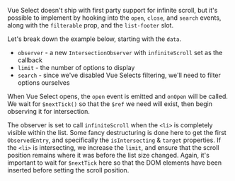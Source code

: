 Vue Select doesn't ship with first party support for infinite scroll, but it's possible to implement
by hooking into the `open`, `close`, and `search` events, along with the `filterable` prop, and the
`list-footer` slot.

Let's break down the example below, starting with the `data`.

- `observer` - a new `IntersectionObserver` with `infiniteScroll` set as the callback
- `limit` - the number of options to display
- `search` - since we've disabled Vue Selects filtering, we'll need to filter options ourselves

When Vue Select opens, the `open` event is emitted and `onOpen` will be called. We wait for
`$nextTick()` so that the `$ref` we need will exist, then begin observing it for intersection.

The observer is set to call `infiniteScroll` when the `<li>` is completely visible within the list.
Some fancy destructuring is done here to get the first `ObservedEntry`, and specifically the
`isIntersecting` & `target` properties. If the `<li>` is intersecting, we increase the `limit`, and
ensure that the scroll position remains where it was before the list size changed. Again, it's
important to wait for `$nextTick` here so that the DOM elements have been inserted before setting
the scroll position.

<InfiniteScroll />
